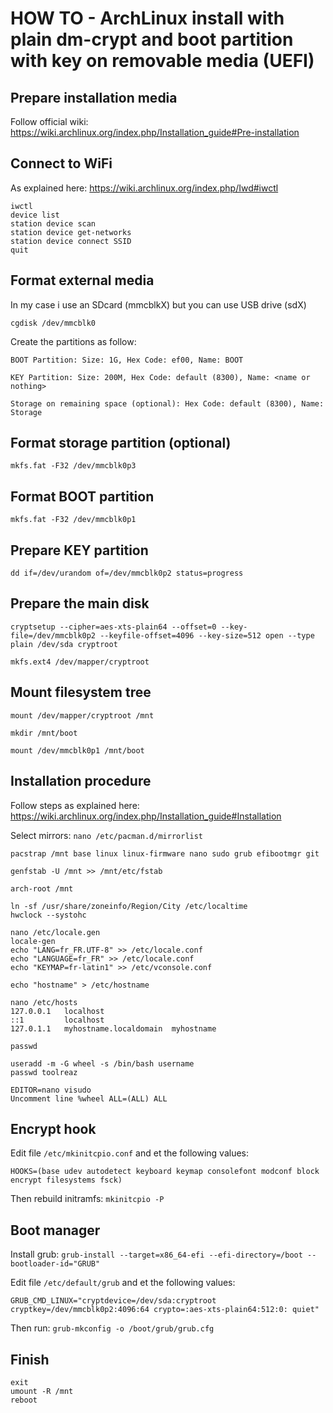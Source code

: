 # HOW TO - ArchLinux install with plain dm-crypt and boot partition with key on removable media (UEFI)

## Prepare installation media
Follow official wiki: https://wiki.archlinux.org/index.php/Installation_guide#Pre-installation

## Connect to WiFi
As explained here: https://wiki.archlinux.org/index.php/Iwd#iwctl
```
iwctl
device list
station device scan
station device get-networks
station device connect SSID
quit
```

## Format external media
In my case i use an SDcard (mmcblkX) but you can use USB drive (sdX)

```cgdisk /dev/mmcblk0```

Create the partitions as follow:
```
BOOT Partition: Size: 1G, Hex Code: ef00, Name: BOOT

KEY Partition: Size: 200M, Hex Code: default (8300), Name: <name or nothing>

Storage on remaining space (optional): Hex Code: default (8300), Name: Storage
```

## Format storage partition (optional)
```
mkfs.fat -F32 /dev/mmcblk0p3
```

## Format BOOT partition
```
mkfs.fat -F32 /dev/mmcblk0p1
```

## Prepare KEY partition
```
dd if=/dev/urandom of=/dev/mmcblk0p2 status=progress
```

## Prepare the main disk
```
cryptsetup --cipher=aes-xts-plain64 --offset=0 --key-file=/dev/mmcblk0p2 --keyfile-offset=4096 --key-size=512 open --type plain /dev/sda cryptroot 

mkfs.ext4 /dev/mapper/cryptroot
```

## Mount filesystem tree
```
mount /dev/mapper/cryptroot /mnt

mkdir /mnt/boot

mount /dev/mmcblk0p1 /mnt/boot
```

## Installation procedure
Follow steps as explained here: https://wiki.archlinux.org/index.php/Installation_guide#Installation

Select mirrors: ``nano /etc/pacman.d/mirrorlist``

```
pacstrap /mnt base linux linux-firmware nano sudo grub efibootmgr git

genfstab -U /mnt >> /mnt/etc/fstab

arch-root /mnt

ln -sf /usr/share/zoneinfo/Region/City /etc/localtime
hwclock --systohc

nano /etc/locale.gen
locale-gen
echo "LANG=fr_FR.UTF-8" >> /etc/locale.conf
echo "LANGUAGE=fr_FR" >> /etc/locale.conf
echo "KEYMAP=fr-latin1" >> /etc/vconsole.conf

echo "hostname" > /etc/hostname

nano /etc/hosts
127.0.0.1	localhost
::1		    localhost
127.0.1.1	myhostname.localdomain	myhostname

passwd

useradd -m -G wheel -s /bin/bash username
passwd toolreaz

EDITOR=nano visudo
Uncomment line %wheel ALL=(ALL) ALL
```

## Encrypt hook
Edit file ``/etc/mkinitcpio.conf`` and et the following values:
```
HOOKS=(base udev autodetect keyboard keymap consolefont modconf block encrypt filesystems fsck)
```
Then rebuild initramfs: ``mkinitcpio -P``

## Boot manager
Install grub: ``grub-install --target=x86_64-efi --efi-directory=/boot --bootloader-id="GRUB"``

Edit file ``/etc/default/grub`` and et the following values:
```
GRUB_CMD_LINUX="cryptdevice=/dev/sda:cryptroot cryptkey=/dev/mmcblk0p2:4096:64 crypto=:aes-xts-plain64:512:0: quiet"
```
Then run: ``grub-mkconfig -o /boot/grub/grub.cfg``

## Finish
```
exit
umount -R /mnt
reboot
```